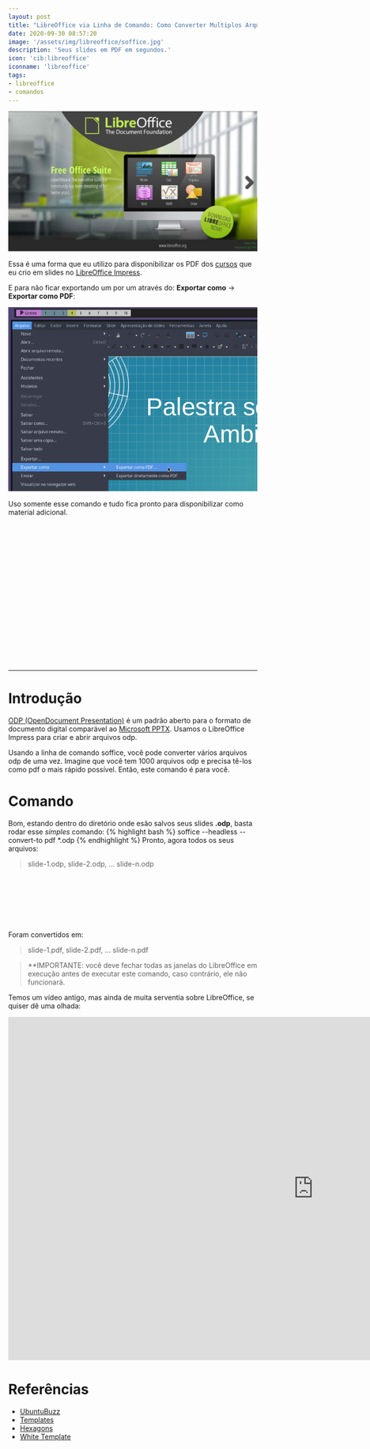 ```yaml
---
layout: post
title: "LibreOffice via Linha de Comando: Como Converter Multiplos Arquivos ODP para PDF"
date: 2020-09-30 08:57:20
image: '/assets/img/libreoffice/soffice.jpg'
description: 'Seus slides em PDF em segundos.'
icon: 'cib:libreoffice'
iconname: 'libreoffice'
tags:
- libreoffice
- comandos
---
```


![LibreOffice via Linha de Comando: Como Converter Multiplos Arquivos ODP para PDF](/assets/img/libreoffice/soffice.jpg)

Essa é uma forma que eu utilizo para disponibilizar os PDF dos [cursos](https://terminalroot.com.br/cursos/) que eu crio em slides no [LibreOffice Impress](https://pt-br.libreoffice.org/descubra/impress/).

E para não ficar exportando um por um através do: **Exportar como** → **Exportar como PDF**:

![Exportar como PDF](/assets/img/libreoffice//export.png)

Uso somente esse comando e tudo fica pronto para disponibilizar como material adicional.

<!-- QUADRADO -->
<script async src="//pagead2.googlesyndication.com/pagead/js/adsbygoogle.js"></script>
<ins class="adsbygoogle"
style="display:inline-block;width:336px;height:280px"
data-ad-client="ca-pub-2838251107855362"
data-ad-slot="5351066970"></ins>
<script>
(adsbygoogle = window.adsbygoogle || []).push({});
</script>

---

# Introdução
[ODP (OpenDocument Presentation)](https://pt.wikipedia.org/wiki/OpenDocument) é um padrão aberto para o formato de documento digital comparável ao [Microsoft PPTX](https://pt.wikipedia.org/wiki/Microsoft_PowerPoint). Usamos o LibreOffice Impress para criar e abrir arquivos odp.

Usando a linha de comando soffice, você pode converter vários arquivos odp de uma vez. Imagine que você tem 1000 arquivos odp e precisa tê-los como pdf o mais rápido possível. Então, este comando é para você. 

# Comando
Bom, estando dentro do diretório onde esão salvos seus slides **.odp**, basta rodar esse *simples* comando:
{% highlight bash %}
soffice --headless --convert-to pdf *.odp
{% endhighlight %}
Pronto, agora todos os seus arquivos:
> slide-1.odp, slide-2.odp, ... slide-n.odp

<!-- MINI ANÚNCIO -->
<script async src="//pagead2.googlesyndication.com/pagead/js/adsbygoogle.js"></script>
<!-- Games Root -->
<ins class="adsbygoogle"
style="display:inline-block;width:730px;height:95px"
data-ad-client="ca-pub-2838251107855362"
data-ad-slot="5351066970"></ins>
<script>
(adsbygoogle = window.adsbygoogle || []).push({});
</script>

Foram convertidos em:
> slide-1.pdf, slide-2.pdf, ... slide-n.pdf

> **IMPORTANTE: você deve fechar todas as janelas do LibreOffice em execução antes de executar este comando, caso contrário, ele não funcionará.

Temos um vídeo antigo, mas ainda de muita serventia sobre LibreOffice, se quiser dê uma olhada:

<iframe width="1234" height="694" src="https://www.youtube.com/embed/pAMtbwGySI0" frameborder="0" allow="accelerometer; autoplay; encrypted-media; gyroscope; picture-in-picture" allowfullscreen></iframe> 

# Referências
+ [UbuntuBuzz](https://www.ubuntubuzz.com/2016/08/libreoffice-command-line-convert-multiple-files-odp-to-pdf.html)
+ [Templates](http://templates.libreoffice.org/template-center/libreoffice-presentation-templates)
+ [Hexagons](http://templates.libreoffice.org/template-center/hexagons)
+ [White Template](http://templates.libreoffice.org/template-center/white-template)




